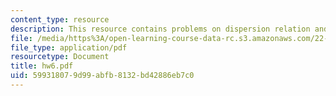 ```yaml
---
content_type: resource
description: This resource contains problems on dispersion relation and Brewster angle.
file: /media/https%3A/open-learning-course-data-rc.s3.amazonaws.com/22-105-electromagnetic-interactions-fall-2005/599318079d99abfb8132bd42886eb7c0_hw6.pdf
file_type: application/pdf
resourcetype: Document
title: hw6.pdf
uid: 59931807-9d99-abfb-8132-bd42886eb7c0
---
```

